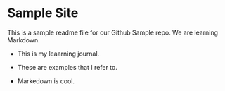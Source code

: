 # Sample Site

This is a sample readme file for our Github Sample repo. We are learning Markdown.

  * This is my leaarning journal.

  * These are examples that I refer to.
 
  * Markedown is cool.
